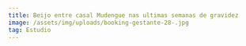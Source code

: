 ```yaml
---
title: Beijo entre casal Mudengue nas ultimas semanas de gravidez
image: /assets/img/uploads/booking-gestante-28-.jpg
tag: Estudio
---
```


